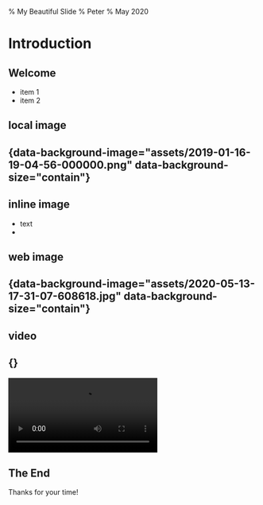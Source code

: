 % My Beautiful Slide
% Peter
% May 2020

# Introduction

## Welcome
- item 1
- item 2

## local image



##  {data-background-image="assets/2019-01-16-19-04-56-000000.png" data-background-size="contain"}

## inline image
- text
- <img src="assets/2019-01-16-19-04-56-000000.png" style="border-style: none" alt="">


## web image



##  {data-background-image="assets/2020-05-13-17-31-07-608618.jpg" data-background-size="contain"}

## video



## {} 

<video class="stretch" src="assets/markdown2slides-intro.mp4" data-autoplay controls></video>

## The End

Thanks for your time!